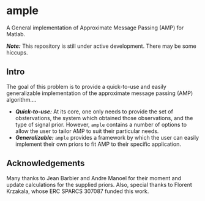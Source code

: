 ample
=====

A General implementation of Approximate Message Passing (AMP) for Matlab. 

***Note:*** This repository is still under active development. There may be some
hiccups.

Intro
-----
The goal of this problem is to provide a quick-to-use and easily generalizable
implementation of the approximate message passing (AMP) algorithm....
* ***Quick-to-use:*** At its core, one only needs to provide the set of obstervations,
the system which obtained those observations, and the type of signal prior. However,
`ample` contains a number of options to allow the user to tailor AMP to suit their
particular needs.
* ***Generalizable:*** `ample` provides a framework by which the user can easily 
implement their own priors to fit AMP to their specific application.

Acknowledgements
----------------
Many thanks to Jean Barbier and Andre Manoel for their moment and update calculations
for the supplied priors. Also, special thanks to Florent Krzakala, whose ERC SPARCS 307087 
funded this work.
